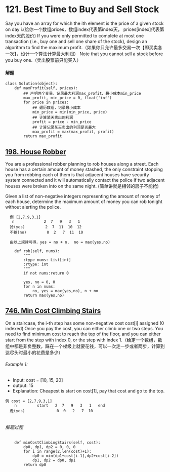 # 121. Best Time to Buy and Sell Stock

Say you have an array for which the ith element is the price of a given stock on day i.(给你一个数组prices，数组index代表第index天， prices[index]代表第index天的股价)
If you were only permitted to complete at most one transaction (i.e., buy one and sell one share of the stock), design an algorithm to find the maximum profit.（如果你只允许最多交易一次【即买卖各一次】，设计一个算法计算最大利润）
Note that you cannot sell a stock before you buy one.（卖出股票前只能买入）

#### 解题
```
class Solution(object):
    def maxProfit(self, prices):
        ## 声明两个变量，记录最大利润max_profit、最小成本min_price
        max_profit, min_price = 0, float('inf')
        for price in prices:
            ## 遍历数组，记录最小成本
            min_price = min(min_price, price)
            ## 计算某天卖出的利润
            profit = price - min_price
            ## 计算记录某天卖出的利润是否最大
            max_profit = max(max_profit, profit)
        return max_profit
```

## [198. House Robber](https://leetcode.com/problems/house-robber/description/)

You are a professional robber planning to rob houses along a street. Each house has a certain amount of money stashed, the only constraint stopping you from robbing each of them is that adjacent houses have security system connected and it will automatically contact the police if two adjacent houses were broken into on the same night. (简单讲就是相邻的房子不能抢)

Given a list of non-negative integers representing the amount of money of each house, determine the maximum amount of money you can rob tonight without alerting the police.

```
  例 [2,7,9,3,1]
   n    	     2  7   9   3   1
  抢(yes)	     2  7  11  10  12
  不抢(no)	     0  2   7  11  10
  
  由以上规律可得，yes = no + n,  no = max(yes,no)

```

```
    def rob(self, nums):
        """
        :type nums: List[int]
        :rtype: int
        """
        if not nums:return 0
        
        yes, no = 0, 0
        for n in nums:
            no, yes = max(yes,no), n + no
        return max(yes,no)
```

## [746. Min Cost Climbing Stairs](https://leetcode.com/problems/min-cost-climbing-stairs/description/)

On a staircase, the i-th step has some non-negative cost cost[i] assigned (0 indexed).Once you pay the cost, you can either climb one or two steps. You need to find minimum cost to reach the top of the floor, and you can either start from the step with index 0, or the step with index 1.（给定一个数组，数组中都是非负整数，踩在一个梯级上就要花钱，可以一次走一步或者两步，计算到达尽头时最小的花费是多少）

###### Example 1:
* Input: cost = [10, 15, 20]  
* output: 15  
* Explanation: Cheapest is start on cost[1], pay that cost and go to the top.

```
例 cost = [2,7,9,3,1]
    n    	  start   2  7   9   3   1   end
  走(yes)	     	  0  0   2   7  10
  
```
###### 解题过程
```
	def minCostClimbingStairs(self, cost):
        dp0, dp1, dp2 = 0, 0, 0
        for i in range(2,len(cost)+1):
            dp0 = min(dp1+cost[i-1],dp2+cost[i-2])
            dp1, dp2 = dp0, dp1
        return dp0
```
